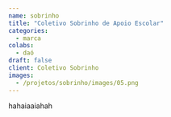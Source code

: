 ```yaml
---
name: sobrinho
title: "Coletivo Sobrinho de Apoio Escolar"
categories:
  - marca
colabs:
  - daó
draft: false
client: Coletivo Sobrinho
images:
  - /projetos/sobrinho/images/05.png
---
```


hahaiaaiahah
